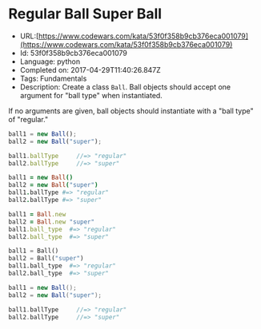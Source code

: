 # Regular Ball Super Ball

 - URL:[https://www.codewars.com/kata/53f0f358b9cb376eca001079](https://www.codewars.com/kata/53f0f358b9cb376eca001079)
 - Id: 53f0f358b9cb376eca001079
 - Language: python
 - Completed on: 2017-04-29T11:40:26.847Z
 - Tags: Fundamentals
 - Description:
Create a class `Ball`. Ball objects should accept one argument for "ball type" when instantiated.

If no arguments are given, ball objects should instantiate with a "ball type" of "regular."

```javascript
ball1 = new Ball();
ball2 = new Ball("super");

ball1.ballType     //=> "regular"
ball2.ballType     //=> "super"
```
```coffeescript
ball1 = new Ball()
ball2 = new Ball("super")
ball1.ballType #=> "regular"
ball2.ballType #=> "super"
```
```ruby
ball1 = Ball.new
ball2 = Ball.new "super"
ball1.ball_type  #=> "regular"
ball2.ball_type  #=> "super"
```
```python
ball1 = Ball()
ball2 = Ball("super")
ball1.ball_type  #=> "regular"
ball2.ball_type  #=> "super"
```
```scala
ball1 = new Ball();
ball2 = new Ball("super");

ball1.ballType     //=> "regular"
ball2.ballType     //=> "super"
```

